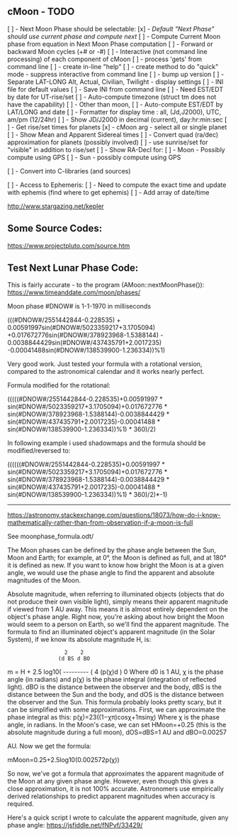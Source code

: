 cMoon - TODO
------------

[ ] - Next Moon Phase should be selectable:
      [x] - *Default "Next Phase" should use current phase and compute next*
      [ ] - Compute Current Moon phase from equation in Next Moon Phase computation
      [ ] - Forward or backward Moon cycles (+# or -#)
[ ] - Interactive (not command line processing) of each component of cMoon
      [ ] - process 'gets' from command line
      [ ] - create in-line "help"
      [ ] - create method to do "quick" mode - suppress interactive from command line
      [ ] - bump up version
[ ] - Separate LAT-LONG Alt, Actual, Civilian, Twilight - display settings
      [ ] - INI file for default values
      [ ] - Save INI from command line
[ ] - Need EST/EDT by date for UT-rise/set
      [ ] - Auto-compute timezone (struct tm does not have the capability)
      [ ] - Other than moon,
[ ] - Auto-compute EST/EDT by LAT/LONG and date
[ ] - Formatter for display time : all, (Jd,J2000), UTC, am/pm (12/24hr)
[ ] - Show JD/J2000 in decimal (current), day:hr:min:sec
[ ] - Get rise/set times for planets
      [x] - cMoon arg - select all or single planet
      [ ] - Show Mean and Apparent Sidereal times
      [ ] - Convert quad (ra/dec) approximation for planets (possibly involved)
      [ ] - use sunrise/set for "visible" in addition to rise/set
[ ] - Show RA-Decl for:
      [ ] - Moon - Possibly compute using GPS
      [ ] - Sun - possibly compute using GPS

[ ] - Convert into C-libraries (and sources)

[ ] - Access to Ephemeris:
      [ ] - Need to compute the exact time and update with ephemis (find where to get ephemis)
      [ ] - Add array of date/time

http://www.stargazing.net/kepler

Some Source Codes:
-----------------
https://www.projectpluto.com/source.htm

Test Next Lunar Phase Code:
--------------------------
This is fairly accurate - to the program (AMoon::nextMoonPhase()):
https://www.timeanddate.com/moon/phases/



Moon phase #DNOW# is 1-1-1970 in milliseconds

(((#DNOW#/2551442844-0.228535) + 0.00591997sin(#DNOW#/5023359217+3.1705094)
    +0.017672776sin(#DNOW#/378923968-1.5388144) - 0.0038844429sin(#DNOW#/437435791+2.0017235)
    -0.00041488sin(#DNOW#/138539900-1.236334))%1)

Very good work. Just tested your formula with a rotational version, compared to the astronomical calendar and it works nearly perfect.

Formula modified for the rotational:

(((((#DNOW#/2551442844-0.228535)+0.00591997 * sin(#DNOW#/5023359217+3.1705094)+0.017672776 * sin(#DNOW#/378923968-1.5388144)-0.0038844429 * sin(#DNOW#/437435791+2.0017235)-0.00041488 * sin(#DNOW#/138539900-1.236334))%1) * 360)/2)

In following example i used shadowmaps and the formula should be modified/reversed to:

((((((#DNOW#/2551442844-0.228535)+0.00591997 * sin(#DNOW#/5023359217+3.1705094)+0.017672776 * sin(#DNOW#/378923968-1.5388144)-0.0038844429 * sin(#DNOW#/437435791+2.0017235)-0.00041488 * sin(#DNOW#/138539900-1.236334))%1) * 360)/2)*-1)



---------------------
https://astronomy.stackexchange.com/questions/18073/how-do-i-know-mathematically-rather-than-from-observation-if-a-moon-is-full

See moonphase_formula.odt/

The Moon phases can be defined by the phase angle between the Sun, Moon and Earth; for example, at 0°, the Moon is defined as full, and at 180° it is defined as new. If you want to know how bright the Moon is at a given angle, we would use the phase angle to find the apparent and absolute magnitudes of the Moon.

Absolute magnitude, when referring to illuminated objects (objects that do not produce their own visible light), simply means their apparent magnitude if viewed from 1 AU away. This means it is almost entirely dependent on the object's phase angle. Right now, you're asking about how bright the Moon would seem to a person on Earth, so we'll find the apparent magnitude. The formula to find an illuminated object's apparent magnitude (in the Solar System), if we know its absolute magnitude H, is:

                      2    2
                    (d BS d BO
   m = H + 2.5 log10( ---------
					(     4
					(p(χ)d )
                          0
Where d0 is 1 AU, χ is the phase angle (in radians) and p(χ) is the phase integral (integration of reflected light). dBO is the distance between the observer and the body, dBS is the distance between the Sun and the body, and dOS is the distance between the observer and the Sun. This formula probably looks pretty scary, but it can be simplified with some approximations. First, we can approximate the phase integral as this:
p(χ)=23((1−χπ)cosχ+1πsinχ)
Where χ is the phase angle, in radians. In the Moon's case, we can set HMoon=+0.25 (this is the absolute magnitude during a full moon), dOS=dBS=1 AU and dBO=0.00257

AU. Now we get the formula:

mMoon=0.25+2.5log10(0.002572p(χ))

So now, we've got a formula that approximates the apparent magnitude of the Moon at any given phase angle. However, even though this gives a close approximation, it is not 100% accurate. Astronomers use empirically derived relationships to predict apparent magnitudes when accuracy is required.

Here's a quick script I wrote to calculate the apparent magnitude, given any phase angle: https://jsfiddle.net/fNPvf/33429/
